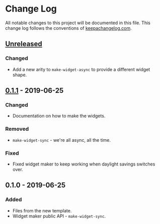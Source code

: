 # Change Log
All notable changes to this project will be documented in this file. This change log follows the conventions of [keepachangelog.com](http://keepachangelog.com/).

## [Unreleased]
### Changed
- Add a new arity to `make-widget-async` to provide a different widget shape.

## [0.1.1] - 2019-06-25
### Changed
- Documentation on how to make the widgets.

### Removed
- `make-widget-sync` - we're all async, all the time.

### Fixed
- Fixed widget maker to keep working when daylight savings switches over.

## 0.1.0 - 2019-06-25
### Added
- Files from the new template.
- Widget maker public API - `make-widget-sync`.

[Unreleased]: https://github.com/your-name/shared/compare/0.1.1...HEAD
[0.1.1]: https://github.com/your-name/shared/compare/0.1.0...0.1.1
